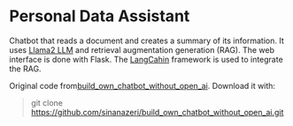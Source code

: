 # Personal Data Assistant

Chatbot that reads a document and creates a summary of its information.
It uses [Llama2 LLM](https://llama.meta.com/llama2/) and retrieval augmentation generation (RAG).
The web interface is done with Flask.
The [LangCahin](https://www.langchain.com/) framework is used to integrate the RAG.
<!-- 
 It chains together the retrieval, extraction, processing, and generation operations from the large amounts of text and multiple sources.
 -->

<!-- 
Retrieval-augmented generation (RAG) is a sophisticated technique that enhances LLMs by integrating external information retrieval into the text generation process. RAG represents a significant leap forward in making AI-generated content more contextually aware and precise.

Beenefits:

- Intelligent model response: RAG offers accurate and relevant responses by dynamically incorporating additional information on which the model was not trained.

- Auto update: RAG reduces the need for users to continuously train the model on new data and update its parameters based on the given conditions.
-->

Original code from[build_own_chatbot_without_open_ai](https://github.com/sinanazeri/build_own_chatbot_without_open_ai.git).  Download it with:

> git clone
> https://github.com/sinanazeri/build_own_chatbot_without_open_ai.git

